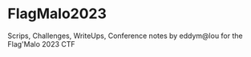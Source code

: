 # FlagMalo2023
Scrips, Challenges, WriteUps, Conference notes by eddym@lou for the Flag'Malo 2023 CTF 

